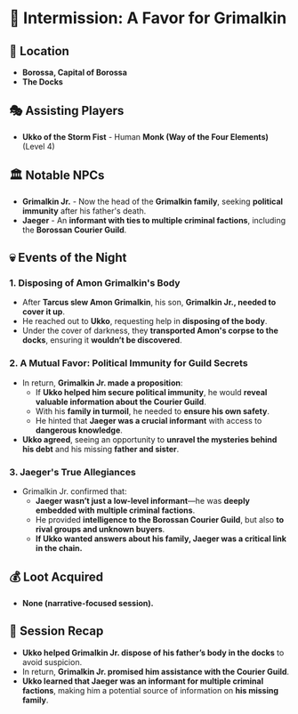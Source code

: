 # 📜 **Intermission: A Favor for Grimalkin**

## 📍 **Location**

- **Borossa, Capital of Borossa**
- **The Docks**

## 🎭 **Assisting Players**

- **Ukko of the Storm Fist** - Human **Monk (Way of the Four Elements)** (Level 4)

## 🏛 **Notable NPCs**

- **Grimalkin Jr.** - Now the head of the **Grimalkin family**, seeking **political immunity** after his father's death.
- **Jaeger** - An **informant with ties to multiple criminal factions**, including the **Borossan Courier Guild**.

## 💀 **Events of the Night**

### **1. Disposing of Amon Grimalkin's Body**

- After **Tarcus slew Amon Grimalkin**, his son, **Grimalkin Jr., needed to cover it up**.
- He reached out to **Ukko**, requesting help in **disposing of the body**.
- Under the cover of darkness, they **transported Amon's corpse to the docks**, ensuring it **wouldn’t be discovered**.

### **2. A Mutual Favor: Political Immunity for Guild Secrets**

- In return, **Grimalkin Jr. made a proposition**:
  - If **Ukko helped him secure political immunity**, he would **reveal valuable information about the Courier Guild**.
  - With his **family in turmoil**, he needed to **ensure his own safety**.
  - He hinted that **Jaeger was a crucial informant** with access to **dangerous knowledge**.
- **Ukko agreed**, seeing an opportunity to **unravel the mysteries behind his debt** and his missing **father and sister**.

### **3. Jaeger's True Allegiances**

- Grimalkin Jr. confirmed that:
  - **Jaeger wasn’t just a low-level informant**—he was **deeply embedded with multiple criminal factions**.
  - He provided **intelligence to the Borossan Courier Guild**, but also **to rival groups and unknown buyers**.
  - **If Ukko wanted answers about his family, Jaeger was a critical link in the chain.**

## 💰 **Loot Acquired**

- **None (narrative-focused session).**

## 📖 **Session Recap**

- **Ukko helped Grimalkin Jr. dispose of his father’s body in the docks** to avoid suspicion.
- In return, **Grimalkin Jr. promised him assistance with the Courier Guild**.
- **Ukko learned that Jaeger was an informant for multiple criminal factions**, making him a potential source of information on **his missing family**.
